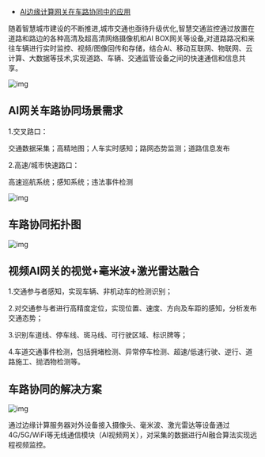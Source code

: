- [AI边缘计算网关在车路协同中的应用](https://www.cnblogs.com/star-elink/articles/15225944.html)

随着智慧城市建设的不断推进,城市交通也亟待升级优化,智慧交通监控通过放置在道路和路边的各种高清及超高清网络摄像机和Al  BOX网关等设备,对道路路况和来往车辆进行实时监控、视频/图像回传和存储，结合Al、移动互联网、物联网、云计算、大数据等技术,实现道路、车辆、交通监管设备之间的快速通信和信息共享。

![img](https://img2020.cnblogs.com/blog/2116700/202109/2116700-20210904101809604-1745078368.png)

## AI网关车路协同场景需求

1.交叉路口：

交通数据采集；高精地图；人车实时感知；路网态势监测；道路信息发布

2.高速/城市快速路口：

高速巡航系统；感知系统；违法事件检测

![img](https://img2020.cnblogs.com/blog/2116700/202109/2116700-20210904101846928-1389912167.png)

## 车路协同拓扑图

![img](https://img2020.cnblogs.com/blog/2116700/202109/2116700-20210904101858738-530790903.jpg)

## 视频AI网关的视觉+毫米波+激光雷达融合

1.交通参与者感知，实现车辆、非机动车的检测识别；

2.对交通参与者进行高精度定位，实现位置、速度、方向及车距的感知，分析发布交通态势；

3.识别车道线、停车线、斑马线、可行驶区域、标识牌等；

4.车道交通事件检测，包括拥堵检测、异常停车检测、超速/低速行驶、逆行、道路施工、抛洒物检测等。

## 车路协同的解决方案

![img](https://img2020.cnblogs.com/blog/2116700/202109/2116700-20210904101924095-1005996110.jpg)

通过边缘计算服务器对外设备接入摄像头、毫米波、激光雷达等设备通过4G/5G/WiFi等无线通信模块（AI视频网关），对采集的数据进行AI融合算法实现远程视频监控。